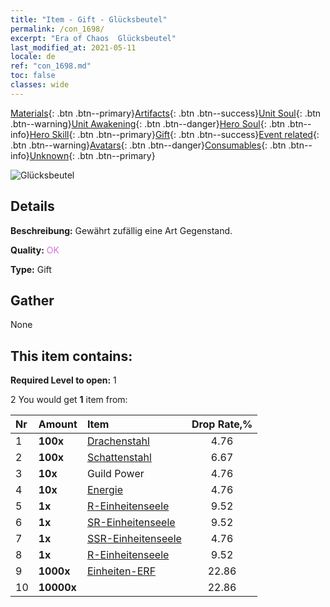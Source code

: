 ```yaml
---
title: "Item - Gift - Glücksbeutel"
permalink: /con_1698/
excerpt: "Era of Chaos  Glücksbeutel"
last_modified_at: 2021-05-11
locale: de
ref: "con_1698.md"
toc: false
classes: wide
---
```

 [Materials](/ItemsDE/){: .btn .btn--primary}[Artifacts](/ItemsDE/Artifacts/){: .btn .btn--success}[Unit Soul](/ItemsDE/UnitSoul/){: .btn .btn--warning}[Unit Awakening](/ItemsDE/UnitAwakening/){: .btn .btn--danger}[Hero Soul](/ItemsDE/HeroSoul/){: .btn .btn--info}[Hero Skill](/ItemsDE/HeroSkill/){: .btn .btn--primary}[Gift](/ItemsDE/Gift/){: .btn .btn--success}[Event related](/ItemsDE/Events/){: .btn .btn--warning}[Avatars](/ItemsDE/Avatars/){: .btn .btn--danger}[Consumables](/ItemsDE/Consumables/){: .btn .btn--info}[Unknown](/ItemsDE/Unknown/){: .btn .btn--primary}

 ![Glücksbeutel](/images/t/i_907314.png)

## Details
 **Beschreibung:** Gewährt zufällig eine Art Gegenstand.

 **Quality:** <span style="color: #DA70D6">OK</span>

 **Type:** Gift

## Gather

  None

## This item contains:

 **Required Level to open:** 1

 2 You would get **1** item  from:

  | Nr | Amount |     Item    | Drop Rate,% |
  |:---|:-------|:------------|:---------:|
  | 1 |  **100x** | [Drachenstahl](/ItemsDE/con_880/) | 4.76 | 
  | 2 |  **100x** | [Schattenstahl](/ItemsDE/con_881/) | 6.67 | 
  | 3 |  **10x** | Guild Power | 4.76 | 
  | 4 |  **10x** | [Energie](/ItemsDE/con_900/) | 4.76 | 
  | 5 |  **1x** | [R-Einheitenseele](/ItemsDE/con_533/) | 9.52 | 
  | 6 |  **1x** | [SR-Einheitenseele](/ItemsDE/con_534/) | 9.52 | 
  | 7 |  **1x** | [SSR-Einheitenseele](/ItemsDE/con_535/) | 4.76 | 
  | 8 |  **1x** | [R-Einheitenseele](/ItemsDE/con_533/) | 9.52 | 
  | 9 |  **1000x** | [Einheiten-ERF](/ItemsDE/con_902/) | 22.86 | 
  | 10 |  **10000x** | <i class="fas fa-coins"/> | 22.86 | 
